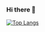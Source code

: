 ### Hi there 👋

[![Top Langs](https://github-readme-stats.vercel.app/api/top-langs/?username=chaffybird56&layout=compact)](https://github.com/chaffybird56/github-readme-stats)
